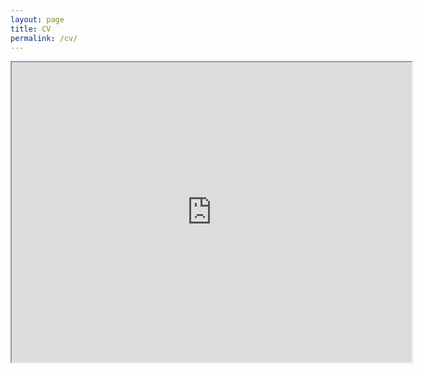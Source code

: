 ```yaml
---
layout: page
title: CV
permalink: /cv/
---
```

<html>
<iframe src="https://drive.google.com/file/d/19wyHvdUs8KxWLbADkesCQ355DERFhMWC/preview" width="640" height="480"></iframe>
</html>
